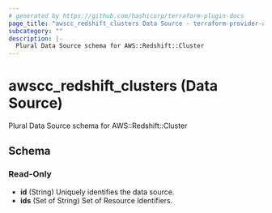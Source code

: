 ```yaml
---
# generated by https://github.com/hashicorp/terraform-plugin-docs
page_title: "awscc_redshift_clusters Data Source - terraform-provider-awscc"
subcategory: ""
description: |-
  Plural Data Source schema for AWS::Redshift::Cluster
---
```


# awscc_redshift_clusters (Data Source)

Plural Data Source schema for AWS::Redshift::Cluster



<!-- schema generated by tfplugindocs -->
## Schema

### Read-Only

- **id** (String) Uniquely identifies the data source.
- **ids** (Set of String) Set of Resource Identifiers.


